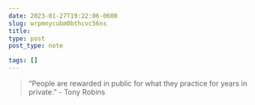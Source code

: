 ```yaml
---
date: 2023-01-27T19:22:06-0600
slug: wrpmnycubm0bthcvc56ns
title: 
type: post
post_type: note

tags: []
---
```


> 
> “People are rewarded in public for what they practice for years in private.” - Tony Robins
> 
> 
> 



